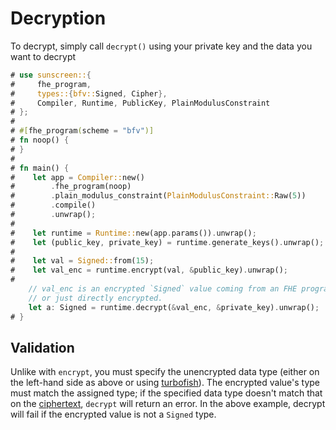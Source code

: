 # Decryption
To decrypt, simply call `decrypt()` using your private key and the data you want to decrypt

```rust
# use sunscreen::{
#     fhe_program,
#     types::{bfv::Signed, Cipher},
#     Compiler, Runtime, PublicKey, PlainModulusConstraint
# };
#
# #[fhe_program(scheme = "bfv")]
# fn noop() {
# }
#
# fn main() {
#    let app = Compiler::new()
#        .fhe_program(noop)
#        .plain_modulus_constraint(PlainModulusConstraint::Raw(5))
#        .compile()
#        .unwrap();
#
#    let runtime = Runtime::new(app.params()).unwrap();
#    let (public_key, private_key) = runtime.generate_keys().unwrap();
#
#    let val = Signed::from(15);
#    let val_enc = runtime.encrypt(val, &public_key).unwrap();
#
    // val_enc is an encrypted `Signed` value coming from an FHE program
    // or just directly encrypted.
    let a: Signed = runtime.decrypt(&val_enc, &private_key).unwrap();
# }
```

## Validation
Unlike with `encrypt`, you must specify the unencrypted data type (either on the left-hand side as above or using [turbofish](https://techblog.tonsser.com/posts/what-is-rusts-turbofish)). The encrypted value's type must match the assigned type; if the specified data type doesn't match that on the [ciphertext](./encryption.html#type-annotation), `decrypt` will return an error. In the above example, decrypt will fail if the encrypted value is not a `Signed` type.
